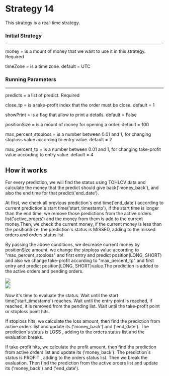 # Strategy 14

This strategy is a real-time strategy.

### Initial Strategy
---
money = is a mount of money that we want to use it in this strategy. Required

timeZone =  is a time zone. default = UTC

### Running Parameters
---

predicts = a list of predict. Required

close_tp =  is a take-profit index that the order must be close. default = 1

showPrint = is a flag that allow to print a details. default = False

positionSize = is a mount of money for opening a order. default = 100

max_percent_stoploss = is a number between 0.01 and 1, for changing stoploss value according to entry value. default = 2

max_percent_tp = is a number between 0.01 and 1, for changing take-profit value according to entry value. default = 4

## How it works

For every prediction, we will find the status using TOHLCV data and calculate the money that the predict should give back('money_back'), and also the end time for that predict('end_date').

At first, we check all previous prediction\`s end time('end_date') according to current prediction\`s start time('start_timestamp'), if the start time is longer than the end time, we remove those predictions from the active orders list('active_orders') and the money from them is add to the current money.Then, we check the current money, if the current money is less than the positionSize, the prediction`s status is MISSED, adding to the missed orders and orders status list.


By passing the above conditions, we decrease current money by positionSize amount. we change the stoploss value according to "max_percent_stoploss" and first entry and predict position(LONG, SHORT) and also we change take-profit according to "max_percent_tp" and first entry and predict position(LONG, SHORT)value.The prediction is added to the active orders and pending orders.


<img src="https://latex.codecogs.com/png.image?\dpi{110}\bg{white}&space;stop_loss=firstEntry\times\left(1&plus;\left(\frac{maxPercentStoploss}{100\times\text{leverage}\times(1)isShort(-1)}\right)\right)"  />

<br>

<img src="https://latex.codecogs.com/png.image?\dpi{110}\bg{white}&space;tp=firstEntry\times\left(1&plus;\left(\frac{maxPercentTp}{100\times\text{leverage}\times(-1)isShort(1)}\right)\right)"  />


Now it's time to evaluate the status. Wait until the start time('start_timestamp') reaches. Wait until the entry point is reached, if reached, it is removed from the pending list. Wait until the take-profit point or stoploss point hits.

If stoploss hits, we calculate the loss amount, then find the prediction from active orders list and update its ('money_back') and ('end_date'). The prediction\`s status is LOSS , adding to the orders status list and the evaluation breaks.

If take-profit hits, we calculate the profit amount, then find the prediction from active orders list and update its ('money_back'). The prediction\`s status is PROFIT , adding to the orders status list. Then we  break the evaluation. Then find the prediction from the active orders list and update its ('money_back') and ('end_date').




   